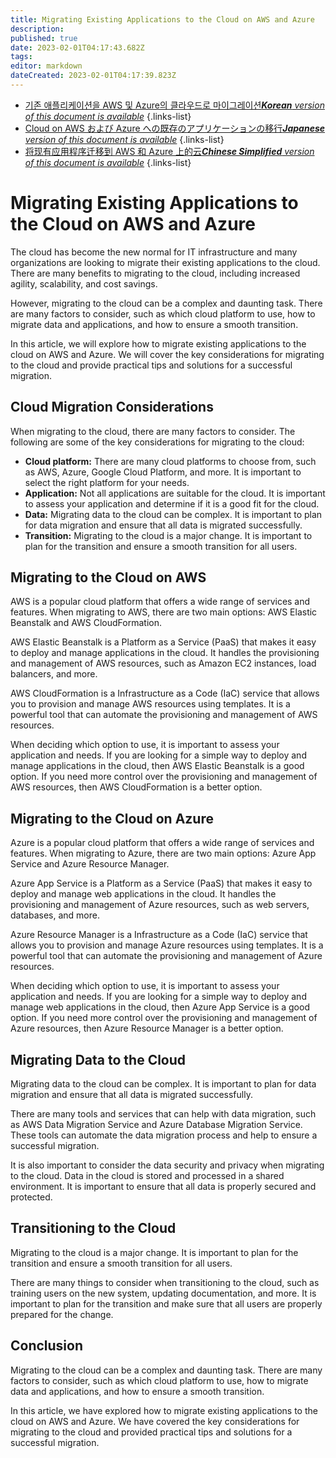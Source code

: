 ```yaml
---
title: Migrating Existing Applications to the Cloud on AWS and Azure
description: 
published: true
date: 2023-02-01T04:17:43.682Z
tags: 
editor: markdown
dateCreated: 2023-02-01T04:17:39.823Z
---
```


- [기존 애플리케이션을 AWS 및 Azure의 클라우드로 마이그레이션***Korean** version of this document is available*](/ko/Knowledge-base/Cloud/migrating-existing-applications-to-the-cloud-on-aws-and-azure)
{.links-list}
- [Cloud on AWS および Azure への既存のアプリケーションの移行***Japanese** version of this document is available*](/ja/Knowledge-base/Cloud/migrating-existing-applications-to-the-cloud-on-aws-and-azure)
{.links-list}
- [将现有应用程序迁移到 AWS 和 Azure 上的云***Chinese Simplified** version of this document is available*](/zh/Knowledge-base/Cloud/migrating-existing-applications-to-the-cloud-on-aws-and-azure)
{.links-list}


# Migrating Existing Applications to the Cloud on AWS and Azure

The cloud has become the new normal for IT infrastructure and many organizations are looking to migrate their existing applications to the cloud. There are many benefits to migrating to the cloud, including increased agility, scalability, and cost savings.

However, migrating to the cloud can be a complex and daunting task. There are many factors to consider, such as which cloud platform to use, how to migrate data and applications, and how to ensure a smooth transition.

In this article, we will explore how to migrate existing applications to the cloud on AWS and Azure. We will cover the key considerations for migrating to the cloud and provide practical tips and solutions for a successful migration.

## Cloud Migration Considerations

When migrating to the cloud, there are many factors to consider. The following are some of the key considerations for migrating to the cloud:

- **Cloud platform:** There are many cloud platforms to choose from, such as AWS, Azure, Google Cloud Platform, and more. It is important to select the right platform for your needs.
- **Application:** Not all applications are suitable for the cloud. It is important to assess your application and determine if it is a good fit for the cloud.
- **Data:** Migrating data to the cloud can be complex. It is important to plan for data migration and ensure that all data is migrated successfully.
- **Transition:** Migrating to the cloud is a major change. It is important to plan for the transition and ensure a smooth transition for all users.

## Migrating to the Cloud on AWS

AWS is a popular cloud platform that offers a wide range of services and features. When migrating to AWS, there are two main options: AWS Elastic Beanstalk and AWS CloudFormation.

AWS Elastic Beanstalk is a Platform as a Service (PaaS) that makes it easy to deploy and manage applications in the cloud. It handles the provisioning and management of AWS resources, such as Amazon EC2 instances, load balancers, and more.

AWS CloudFormation is a Infrastructure as a Code (IaC) service that allows you to provision and manage AWS resources using templates. It is a powerful tool that can automate the provisioning and management of AWS resources.

When deciding which option to use, it is important to assess your application and needs. If you are looking for a simple way to deploy and manage applications in the cloud, then AWS Elastic Beanstalk is a good option. If you need more control over the provisioning and management of AWS resources, then AWS CloudFormation is a better option.

## Migrating to the Cloud on Azure

Azure is a popular cloud platform that offers a wide range of services and features. When migrating to Azure, there are two main options: Azure App Service and Azure Resource Manager.

Azure App Service is a Platform as a Service (PaaS) that makes it easy to deploy and manage web applications in the cloud. It handles the provisioning and management of Azure resources, such as web servers, databases, and more.

Azure Resource Manager is a Infrastructure as a Code (IaC) service that allows you to provision and manage Azure resources using templates. It is a powerful tool that can automate the provisioning and management of Azure resources.

When deciding which option to use, it is important to assess your application and needs. If you are looking for a simple way to deploy and manage web applications in the cloud, then Azure App Service is a good option. If you need more control over the provisioning and management of Azure resources, then Azure Resource Manager is a better option.

## Migrating Data to the Cloud

Migrating data to the cloud can be complex. It is important to plan for data migration and ensure that all data is migrated successfully.

There are many tools and services that can help with data migration, such as AWS Data Migration Service and Azure Database Migration Service. These tools can automate the data migration process and help to ensure a successful migration.

It is also important to consider the data security and privacy when migrating to the cloud. Data in the cloud is stored and processed in a shared environment. It is important to ensure that all data is properly secured and protected.

## Transitioning to the Cloud

Migrating to the cloud is a major change. It is important to plan for the transition and ensure a smooth transition for all users.

There are many things to consider when transitioning to the cloud, such as training users on the new system, updating documentation, and more. It is important to plan for the transition and make sure that all users are properly prepared for the change.

## Conclusion

Migrating to the cloud can be a complex and daunting task. There are many factors to consider, such as which cloud platform to use, how to migrate data and applications, and how to ensure a smooth transition.

In this article, we have explored how to migrate existing applications to the cloud on AWS and Azure. We have covered the key considerations for migrating to the cloud and provided practical tips and solutions for a successful migration.